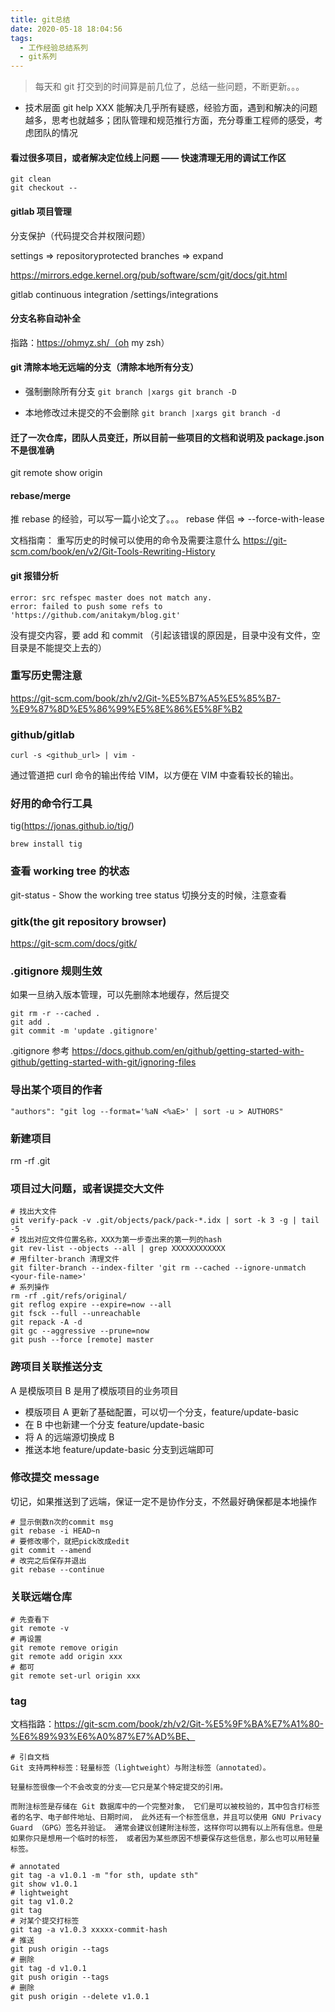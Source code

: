 ```yaml
---
title: git总结
date: 2020-05-18 18:04:56
tags:
  - 工作经验总结系列
  - git系列
---
```


> 每天和 git 打交到的时间算是前几位了，总结一些问题，不断更新。。。

- 技术层面 git help XXX 能解决几乎所有疑惑，经验方面，遇到和解决的问题越多，思考也就越多；团队管理和规范推行方面，充分尊重工程师的感受，考虑团队的情况

#### 看过很多项目，或者解决定位线上问题 —— 快速清理无用的调试工作区

```
git clean
git checkout --
```

#### gitlab 项目管理

分支保护（代码提交合并权限问题）

settings => repositoryprotected branches => expand

https://mirrors.edge.kernel.org/pub/software/scm/git/docs/git.html

gitlab continuous integration
/settings/integrations

#### 分支名称自动补全

指路：https://ohmyz.sh/（oh my zsh）

#### git 清除本地无远端的分支（清除本地所有分支）

- 强制删除所有分支
  `git branch |xargs git branch -D`

- 本地修改过未提交的不会删除
  `git branch |xargs git branch -d`

#### 迁了一次仓库，团队人员变迁，所以目前一些项目的文档和说明及 package.json 不是很准确

git remote show origin

#### rebase/merge

推 rebase 的经验，可以写一篇小论文了。。。
rebase 伴侣 => --force-with-lease

文档指南：
重写历史的时候可以使用的命令及需要注意什么
https://git-scm.com/book/en/v2/Git-Tools-Rewriting-History

#### git 报错分析

```
error: src refspec master does not match any.
error: failed to push some refs to 'https://github.com/anitakym/blog.git'
```

没有提交内容，要 add 和 commit （引起该错误的原因是，目录中没有文件，空目录是不能提交上去的）

### 重写历史需注意

https://git-scm.com/book/zh/v2/Git-%E5%B7%A5%E5%85%B7-%E9%87%8D%E5%86%99%E5%8E%86%E5%8F%B2

### github/gitlab

```
curl -s <github_url> | vim -
```

通过管道把 curl 命令的输出传给 VIM，以方便在 VIM 中查看较长的输出。

### 好用的命令行工具

tig(https://jonas.github.io/tig/)

```
brew install tig
```

### 查看 working tree 的状态

git-status - Show the working tree status
切换分支的时候，注意查看

### gitk(the git repository browser)

https://git-scm.com/docs/gitk/

### .gitignore 规则生效

如果一旦纳入版本管理，可以先删除本地缓存，然后提交

```
git rm -r --cached .
git add .
git commit -m 'update .gitignore'
```

.gitignore 参考
https://docs.github.com/en/github/getting-started-with-github/getting-started-with-git/ignoring-files

### 导出某个项目的作者

```
"authors": "git log --format='%aN <%aE>' | sort -u > AUTHORS"
```

### 新建项目

rm -rf .git

### 项目过大问题，或者误提交大文件

```
# 找出大文件
git verify-pack -v .git/objects/pack/pack-*.idx | sort -k 3 -g | tail -5
# 找出对应文件位置名称，XXX为第一步查出来的第一列的hash
git rev-list --objects --all | grep XXXXXXXXXXXX
# 用filter-branch 清理文件
git filter-branch --index-filter 'git rm --cached --ignore-unmatch <your-file-name>'
# 系列操作
rm -rf .git/refs/original/
git reflog expire --expire=now --all
git fsck --full --unreachable
git repack -A -d
git gc --aggressive --prune=now
git push --force [remote] master
```

### 跨项目关联推送分支

A 是模版项目
B 是用了模版项目的业务项目

- 模版项目 A 更新了基础配置，可以切一个分支，feature/update-basic
- 在 B 中也新建一个分支 feature/update-basic
- 将 A 的远端源切换成 B
- 推送本地 feature/update-basic 分支到远端即可

### 修改提交 message

切记，如果推送到了远端，保证一定不是协作分支，不然最好确保都是本地操作

```
# 显示倒数n次的commit msg
git rebase -i HEAD~n
# 要修改哪个，就把pick改成edit
git commit --amend
# 改完之后保存并退出
git rebase --continue
```

### 关联远端仓库
```
# 先查看下
git remote -v
# 再设置
git remote remove origin
git remote add origin xxx
# 都可
git remote set-url origin xxx
```

### tag
文档指路：https://git-scm.com/book/zh/v2/Git-%E5%9F%BA%E7%A1%80-%E6%89%93%E6%A0%87%E7%AD%BE、
```
# 引自文档
Git 支持两种标签：轻量标签（lightweight）与附注标签（annotated）。

轻量标签很像一个不会改变的分支——它只是某个特定提交的引用。

而附注标签是存储在 Git 数据库中的一个完整对象， 它们是可以被校验的，其中包含打标签者的名字、电子邮件地址、日期时间， 此外还有一个标签信息，并且可以使用 GNU Privacy Guard （GPG）签名并验证。 通常会建议创建附注标签，这样你可以拥有以上所有信息。但是如果你只是想用一个临时的标签， 或者因为某些原因不想要保存这些信息，那么也可以用轻量标签。
```
```
# annotated
git tag -a v1.0.1 -m "for sth, update sth"
git show v1.0.1
# lightweight
git tag v1.0.2
git tag
# 对某个提交打标签
git tag -a v1.0.3 xxxxx-commit-hash
# 推送
git push origin --tags
# 删除
git tag -d v1.0.1
git push origin --tags
# 删除
git push origin --delete v1.0.1

```